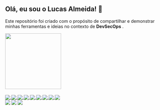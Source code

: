 ## Olá, eu sou o Lucas Almeida! 👋

Este repositório foi criado com o propósito de compartilhar e demonstrar minhas ferramentas e ideias no contexto de **DevSecOps**
.

<div>
  <a href="https://github.com/Lucas-Almeida-hub">
  <img height="180em" src="https://github-readme-stats.vercel.app/api?username=Lucas-Almeida-hub&show_icons=true&theme=dark&include_all_commits=true&count_private=true"/>
</div>

<div style="display: inline_block"><br>
 <img align="center"src="https://img.shields.io/badge/Linux-FCC624?style=for-the-badge&logo=linux&logoColor=black">
 <img align="center" src="https://img.shields.io/badge/Jenkins-D24939?style=for-the-badge&logo=Jenkins&logoColor=white">
<img align="center" src="https://img.shields.io/badge/Amazon_AWS-FF9900?style=for-the-badge&logo=amazonaws&logoColor=white">
<img align="center" src="https://img.shields.io/badge/Google_Cloud-4285F4?style=for-the-badge&logo=google-cloud&logoColor=white">
<img align="center" src="https://img.shields.io/badge/Oracle-F80000?style=for-the-badge&logo=oracle&logoColor=black">
<img align="center" src="https://img.shields.io/badge/MySQL-00000F?style=for-the-badge&logo=mysql&logoColor=white">
<img align="center" src="https://img.shields.io/badge/Java-ED8B00?style=for-the-badge&logo=openjdk&logoColor=white">
<img align="center" src="https://img.shields.io/badge/Python-14354C?style=for-the-badge&logo=python&logoColor=white">
<img align="center" src="https://img.shields.io/badge/Shell_Script-121011?style=for-the-badge&logo=gnu-bash&logoColor=white">
  
</div>


<div> 
   <a href="https://discord.gg/pDbY76q8Qf" target="_blank"><img src="https://img.shields.io/badge/Discord-7289DA?style=for-the-badge&logo=discord&logoColor=white" target="_blank"></a> 
  <a href = "mailto:lucasalmeidalvs@gmail.com"><img src="https://img.shields.io/badge/-Gmail-%23333?style=for-the-badge&logo=gmail&logoColor=blue" target="_blank"></a>
  <a href="https://www.linkedin.com/in/lucas-almeida-898749182/" target="_blank"><img src="https://img.shields.io/badge/-LinkedIn-%230077B5?style=for-the-badge&logo=linkedin&logoColor=blue" target="_blank"></a> 

</div>

